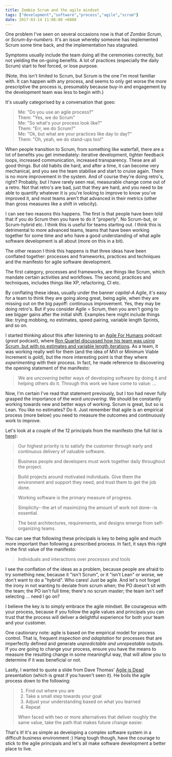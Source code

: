 ```yaml
---
title: Zombie Scrum and the agile mindset
tags: ["development","software","process","agile","scrum"]
date: 2017-03-14 11:08:00 +0800
---
```


One problem I've seen on several occasions now is that of _Zombie Scrum_, or _Scrum-by-numbers_. It's an issue whereby someone has implemented Scrum some time back, and the implementation has stagnated.

Symptoms usually include the team doing all the ceremonies correctly, but not yielding the on-going benefits. A lot of practices (especially the daily Scrum) start to feel forced, or lose purpose.

(Note, this isn't limited to Scrum, but Scrum is the one I'm most familiar with. It can happen with any process, and seems to only get worse the more prescriptive the process is, presumably because buy-in and engagement by the development team was less to begin with.)

It's usually categorised by a conversation that goes:

> Me: "Do you use an agile process?"  
> Them: "Yes, we do Scrum"  
> Me: "So what's your process look like?"  
> Them: "Err, we do Scrum?"  
> Me: "Ok, but what are your practices like day to day?"  
> Them: "Oh, yeah, we do stand-ups too!"

When people transition to Scrum, from something like waterfall, there are a lot of benefits you get immediately: iterative development, tighter feedback loops, increased communication, increased transparency. These are all good things. But old habits die hard, and after a time, it can become very mechanical, and you see the team stabilise and start to cruise again. There is no more improvement in the system. And of course they're doing retro's, right? Probably, but I have rarely seen real, measurable change come out of a retro. Not that retro's are bad, just that they are hard, and you need to be able to quantify whatever it is you're looking to improve to know you've improved it, and most teams aren't that advanced in their metrics (other than gross measures like a shift in velocity).

I can see two reasons this happens. The first is that people have been told that if you do Scrum then you have to do it "properly". No Scrum-but, or Scrum-hybrid etc. I think this is useful for teams starting out. I think this is detrimental to more advanced teams, teams that have been working together for some time and who have a good understanding of what agile software development is all about (more on this in a bit).

The other reason I think this happens is that three ideas have been conflated together: processes and frameworks, practices and techniques and the manifesto for agile software development.

The first category, processes and frameworks, are things like Scrum, which mandate certain activities and workflows. The second, practices and techniques, includes things like XP, refactoring, CI etc.

By conflating these ideas, usually under the banner _capital-A_ Agile, it's easy for a team to think they are going along great, being agile, when they are missing out on the big payoff: continuous improvement. Yes, they may be doing retro's. But if you consider Agile = Scrum, then you aren't going to see bigger gains after the initial shift. Examples here might include things like: trying mobbing, no estimates, speed pairing, variable length Sprints, and so on.

I started thinking about this after listening to an [Agile For Humans](http://ryanripley.com/agile-for-humans/) podcast (_great_ podcast), where [Ron Quartel discussed how his team was using Scrum, but with no estimates and variable length iterations](http://ryanripley.com/afh-031-natural-software-development-using-noestimates-and-variable-length-sprints-podcast/). As a team, it was working really well for them (and the idea of MVI or Minimum Viable Increment is _gold_), but the more interesting point is that they where _experimenting_ with their process. In fact, he made reference to discovering the opening statement of the manifesto:

> We are *uncovering* better ways of developing software by doing it and helping others do it. Through this work we have come to value: ...

Now, I'm certain I've read that statement previously, but I too had never fully grasped the importance of the word *uncovering*. We should be constantly working towards new and better ways of working. Scrum is great, but so is Lean. You like no estimates? Do it. Just remember that agile is an empirical process (more below) you need to measure the outcomes and continuously work to improve.

Let's look at a couple of the 12 principals from the manifesto (the full list is [here](http://agilemanifesto.org/principles.html)):

> Our highest priority is to satisfy the customer through early and continuous delivery of valuable software.

> Business people and developers must work together daily throughout the project.

> Build projects around motivated individuals. Give them the environment and support they need, and trust them to get the job done.

> Working software is the primary measure of progress.

> Simplicity--the art of maximizing the amount of work not done--is essential.

> The best architectures, requirements, and designs emerge from self-organizing teams.

You can see that following these principals is key to being agile and much more important than following a prescribed process. In fact, it says this right in the first value of the manifesto:

> Individuals and interactions over *processes* and tools

I see the conflation of the ideas as a problem, because people are afraid to try something new, because it "isn't Scrum", or it "isn't Lean" or worse, we don't want to do a "hybrid". Who cares! Just be agile. And let's not forget the irony in not wanting to deviate from scrum when; the PO doesn't sit with the team; the PO isn't full time; there's no scrum master; the team isn't self selecting ... need I go on?

I believe the key is to simply embrace the agile mindset. Be courageous with your process, because if you follow the agile values and principals you can trust that the process will deliver a delightful experience for both your team and your customer.

One cautionary note: agile is based on the empirical model for process control. That is, frequent _inspection and adaptation_ for processes that are imperfectly defined and generate _unpredictable and unrepeatable_ outputs. If you _are_ going to change your process, ensure you have the means to measure the resulting change in some meaningful way, that will allow you to determine if it was beneficial or not.

Lastly, I wanted to quote a slide from Dave Thomas' [Agile is Dead](https://www.youtube.com/watch?v=vqz8ND-N1hc) presentation (which is great if you haven't seen it). He boils the agile process down to the following:

> 1. Find out where you are  
> 2. Take a small step towards your goal  
> 3. Adjust your understanding based on what you learned  
> 4. Repeat
>
> When faced with two or more alternatives that deliver roughly the same value, take the path that makes future change easier.

That's it! It's as simple as developing a complex software system in a difficult business environment :) Hang tough though, have the courage to stick to the agile principals and let's all make software development a better place to live.

